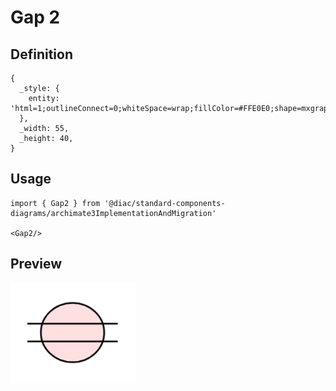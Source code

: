 # Gap 2

## Definition

```
{
  _style: { 
    entity: 'html=1;outlineConnect=0;whiteSpace=wrap;fillColor=#FFE0E0;shape=mxgraph.archimate3.gapIcon;',
  },
  _width: 55,
  _height: 40,
}
```

## Usage

```
import { Gap2 } from '@diac/standard-components-diagrams/archimate3ImplementationAndMigration'

<Gap2/>
```

## Preview

<img src="./gap-2.png" width="200"/>
